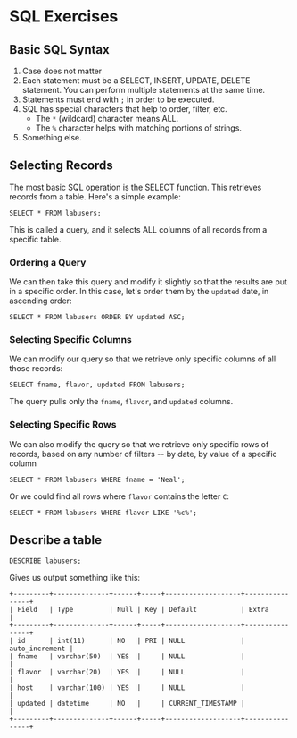 # SQL Exercises

## Basic SQL Syntax

1. Case does not matter
2. Each statement must be a SELECT, INSERT, UPDATE, DELETE statement. You can perform multiple statements at the same time.
3. Statements must end with `;` in order to be executed.
4. SQL has special characters that help to order, filter, etc.
    * The `*` (wildcard) character means ALL.
    * The `%` character helps with matching portions of strings.
5. Something else.

## Selecting Records

The most basic SQL operation is the SELECT function. This retrieves records from a table. Here's a simple example:

    SELECT * FROM labusers;

This is called a query, and it selects ALL columns of all records from a specific table.

### Ordering a Query

We can then take this query and modify it slightly so that the results are put in a specific order.
In this case, let's order them by the `updated` date, in ascending order:

    SELECT * FROM labusers ORDER BY updated ASC;

### Selecting Specific Columns

We can modify our query so that we retrieve only specific columns of all those records:

    SELECT fname, flavor, updated FROM labusers;

The query pulls only the `fname`, `flavor`, and `updated` columns.

### Selecting Specific Rows

We can also modify the query so that we retrieve only specific rows of records, based on any
number of filters -- by date, by value of a specific column

    SELECT * FROM labusers WHERE fname = 'Neal';

Or we could find all rows where `flavor` contains the letter `C`:

    SELECT * FROM labusers WHERE flavor LIKE '%c%';

## Describe a table

    DESCRIBE labusers;

Gives us output something like this:

    +---------+--------------+------+-----+-------------------+----------------+
    | Field   | Type         | Null | Key | Default           | Extra          |
    +---------+--------------+------+-----+-------------------+----------------+
    | id      | int(11)      | NO   | PRI | NULL              | auto_increment |
    | fname   | varchar(50)  | YES  |     | NULL              |                |
    | flavor  | varchar(20)  | YES  |     | NULL              |                |
    | host    | varchar(100) | YES  |     | NULL              |                |
    | updated | datetime     | NO   |     | CURRENT_TIMESTAMP |                |
    +---------+--------------+------+-----+-------------------+----------------+
